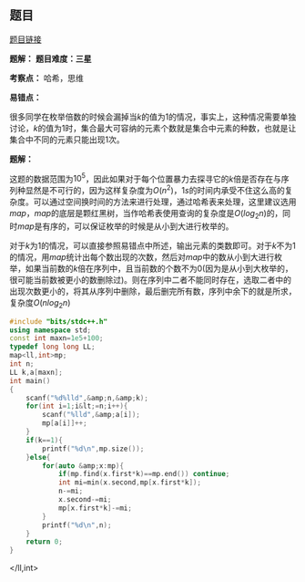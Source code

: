 ## 题目
[题目链接](https://www.nowcoder.com/practice/10f2fab3ceb043088d2a5cca339d4413?tpId=182&tqId=340266&sourceUrl=/exam/oj&channenl=wgithub&fromPut=wgithub)

**题解：**
**题目难度：三星**

**考察点：** 哈希，思维

**易错点：**

很多同学在枚举倍数的时候会漏掉当$k$的值为$1$的情况，事实上，这种情况需要单独讨论，$k$的值为1时，集合最大可容纳的元素个数就是集合中元素的种数，也就是让集合中不同的元素只能出现1次。

**题解：**

这题的数据范围为$10^5$，因此如果对于每个位置暴力去探寻它的$k$倍是否存在与序列种显然是不可行的，因为这样复杂度为$O(n^2)$，$1s$的时间内承受不住这么高的复杂度。可以通过空间换时间的方法来进行处理，通过哈希表来处理，这里建议选用$map$，$map$的底层是颗红黑树，当作哈希表使用查询的复杂度是$O(log_2n)$的，同时$map$是有序的，可以保证枚举的时候是从小到大进行枚举的。

对于$k$为$1$的情况，可以直接参照易错点中所述，输出元素的类数即可。对于$k$不为$1$的情况，用$map$统计出每个数出现的次数，然后对$map$中的数从小到大进行枚举，如果当前数的$k$倍在序列中，且当前数的个数不为0(因为是从小到大枚举的，很可能当前数被更小的数删除过)。则在序列中二者不能同时存在，选取二者中的出现次数更小的，将其从序列中删除，最后删完所有数，序列中余下的就是所求，复杂度$O(nlog_2n)$

```cpp
#include "bits/stdc++.h"
using namespace std;
const int maxn=1e5+100;
typedef long long LL;
map<ll,int>mp;
int n;
LL k,a[maxn];
int main()
{
    scanf("%d%lld",&amp;n,&amp;k);
    for(int i=1;i&lt;=n;i++){
        scanf("%lld",&amp;a[i]);
        mp[a[i]]++;
    }
    if(k==1){
        printf("%d\n",mp.size());
    }else{
        for(auto &amp;x:mp){
            if(mp.find(x.first*k)==mp.end()) continue;
            int mi=min(x.second,mp[x.first*k]);
            n-=mi;
            x.second-=mi;
            mp[x.first*k]-=mi;
        }
        printf("%d\n",n);
    }
    return 0;
}
```

</ll,int>